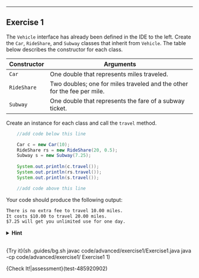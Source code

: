 ----------

## Exercise 1

The `Vehicle` interface has already been defined in the IDE to the left. Create the `Car`, `RideShare`, and `Subway` classes that inherit from `Vehicle`. The table below describes the constructor for each class.

|Constructor|Arguments|
|-----------|---------|
|`Car`      |One double that represents miles traveled.|
|`RideShare`|Two doubles; one for miles traveled and the other for the fee per mile.|
|`Subway`|One double that represents the fare of a subway ticket.|

Create an instance for each class and call the `travel` method.

```java
    //add code below this line

    Car c = new Car(10);
    RideShare rs = new RideShare(20, 0.5);
    Subway s = new Subway(7.25);
    
    System.out.println(c.travel());
    System.out.println(rs.travel());
    System.out.println(s.travel());

    //add code above this line
```

Your code should produce the following output:

```markdown
There is no extra fee to travel 10.00 miles.
It costs $10.00 to travel 20.00 miles.
$7.25 will get you unlimited use for one day.
```

<details>
  <summary><strong>Hint</strong></summary>
  Notice that the output for numbers (type <code>double</code>) have two decimal places. Use <code>String.format</code> and <code>%.2f</code> to ensure that the doubles all have two decimal places. See the example code below:
  
  ```java
  double money = 3.2;
  String myString = String.format("I have $%.2f in my wallet.", money);
  ```
  
</details><br>

{Try it}(sh .guides/bg.sh javac code/advanced/exercise1/Exercise1.java java -cp code/advanced/exercise1/ Exercise1 1)

{Check It!|assessment}(test-485920902)
